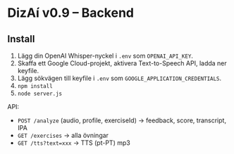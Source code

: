 # DizAí v0.9 – Backend

## Install
1. Lägg din OpenAI Whisper-nyckel i `.env` som `OPENAI_API_KEY`.
2. Skaffa ett Google Cloud-projekt, aktivera Text-to-Speech API, ladda ner keyfile.
3. Lägg sökvägen till keyfile i `.env` som `GOOGLE_APPLICATION_CREDENTIALS`.
4. `npm install`
5. `node server.js`

API:
- `POST /analyze` (audio, profile, exerciseId) → feedback, score, transcript, IPA
- `GET /exercises` → alla övningar
- `GET /tts?text=xxx` → TTS (pt-PT) mp3
